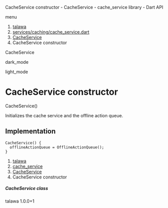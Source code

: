 




CacheService constructor - CacheService - cache\_service library - Dart API







menu

1. [talawa](../../index.html)
2. [services/caching/cache\_service.dart](../../file-___home_harshil_Desktop_open-source_palisadoes_talawa_lib_services_caching_cache_service/)
3. [CacheService](../../file-___home_harshil_Desktop_open-source_palisadoes_talawa_lib_services_caching_cache_service/CacheService-class.html)
4. CacheService constructor

CacheService


dark\_mode

light\_mode




# CacheService constructor


CacheService()

Initializes the cache service and the offline action queue.


## Implementation

```
CacheService() {
  offlineActionQueue = OfflineActionQueue();
}
```

 


1. [talawa](../../index.html)
2. [cache\_service](../../file-___home_harshil_Desktop_open-source_palisadoes_talawa_lib_services_caching_cache_service/)
3. [CacheService](../../file-___home_harshil_Desktop_open-source_palisadoes_talawa_lib_services_caching_cache_service/CacheService-class.html)
4. CacheService constructor

##### CacheService class





talawa
1.0.0+1






